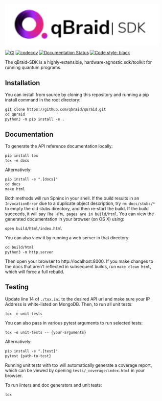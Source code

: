 <a href="https://qbraid.com/">
    <img src="/docs/_static/qbraid-sdk.png"
         alt="qbraid logo"
         width="500px"
         align="middle">
</a>

[![CI](https://github.com/qBraid/qBraid/actions/workflows/main.yml/badge.svg?branch=main)](https://github.com/qBraid/qBraid/actions/workflows/main.yml)
[![codecov](https://codecov.io/gh/qBraid/qBraid/branch/main/graph/badge.svg?token=1UTM0XZB7A)](https://codecov.io/gh/qBraid/qBraid)
[![Documentation Status](https://readthedocs.com/projects/qbraid-qbraid/badge/?version=latest&token=429dfd5a6bf3702e241c1dfe5f336a7d43629848878bd9cbbc19ba66f01e1eea)](https://qbraid-qbraid.readthedocs-hosted.com/en/latest/?badge=latest)
[![Code style: black](https://img.shields.io/badge/code%20style-black-000000.svg)](https://github.com/psf/black)

The qBraid-SDK is a highly-extensible, hardware-agnostic sdk/toolkit for running quantum programs.

## Installation
You can install from source by cloning this repository and running a pip install command in the
root directory:

```
git clone https://github.com/qbraid/qBraid.git
cd qBraid
python3 -m pip install -e .
```

## Documentation
To generate the API reference documentation locally:
```
pip install tox
tox -e docs
``` 
Alternatively:
```
pip install -e ".[docs]"
cd docs
make html
```
Both methods will run Sphinx in your shell. If the build results in an `InvocationError` due to a 
duplicate object description, try `rm docs/stubs/*` to empty the old stubs directory, and then 
re-start the build. If the build succeeds, it will say `The HTML pages are in build/html`. You can 
view the generated documentation in your browser (on OS X) using:
```
open build/html/index.html
```
You can also view it by running a web server in that directory:
```
cd build/html
python3 -m http.server
```
Then open your browser to http://localhost:8000. If you make changes to the docs that aren't
reflected in subsequent builds, run `make clean html`, which will force a full rebuild.

## Testing
Update line 14 of `./tox.ini` to the desired API url and make sure your IP Address is white-listed on MongoDB. Then, to run all unit tests:
```
tox -e unit-tests
```
You can also pass in various pytest arguments to run selected tests:
```
tox -e unit-tests -- {your-arguments}
```
Alternatively:
```
pip install -e ".[test]"
pytest {path-to-test}
```
Running unit tests with tox will automatically generate a coverage report, which can be viewed by
opening `tests/_coverage/index.html` in your browser.

To run linters and doc generators and unit tests:
```
tox
```


